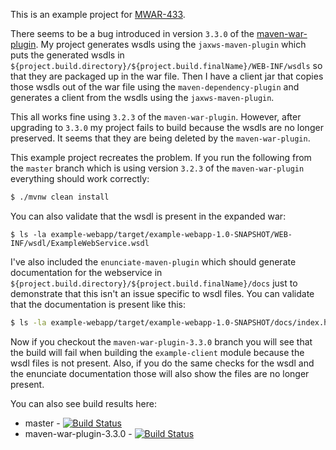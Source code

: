 This is an example project for [MWAR-433](https://issues.apache.org/jira/browse/MWAR-433).

There seems to be a bug introduced in version `3.3.0` of the 
[maven-war-plugin](https://maven.apache.org/plugins/maven-war-plugin/). My project
generates wsdls using the `jaxws-maven-plugin` which puts the generated wsdls in 
`${project.build.directory}/${project.build.finalName}/WEB-INF/wsdls` so that they
are packaged up in the war file. Then I have a client jar that copies those wsdls 
out of the war file using the `maven-dependency-plugin` and generates a client from 
the wsdls using the `jaxws-maven-plugin`.

This all works fine using `3.2.3` of the `maven-war-plugin`.  However, after 
upgrading to `3.3.0` my project fails to build because the wsdls are no longer
preserved.  It seems that they are being deleted by the `maven-war-plugin`.

This example project recreates the problem.  If you run the following from the
`master` branch which is using version `3.2.3` of the `maven-war-plugin`
everything should work correctly:

```sh
$ ./mvnw clean install
``` 

You can also validate that the wsdl is present in the expanded war:

```
$ ls -la example-webapp/target/example-webapp-1.0-SNAPSHOT/WEB-INF/wsdl/ExampleWebService.wsdl
```

I've also included the `enunciate-maven-plugin` which should generate documentation
for the webservice in `${project.build.directory}/${project.build.finalName}/docs` just
to demonstrate that this isn't an issue specific to wsdl files.  You can validate that
the documentation is present like this:

```sh
$ ls -la example-webapp/target/example-webapp-1.0-SNAPSHOT/docs/index.html
```

Now if you checkout the `maven-war-plugin-3.3.0` branch you will see that the build will
fail when building the `example-client` module because the wsdl files is not present. Also,
if you do the same checks for the wsdl and the enunciate documentation those will also show
the files are no longer present.

You can also see build results here:

* master - [![Build Status](https://travis-ci.org/klieber/maven-war-plugin-bug.svg?branch=master)](https://travis-ci.org/klieber/maven-war-plugin-bug)
* maven-war-plugin-3.3.0 - [![Build Status](https://travis-ci.org/klieber/maven-war-plugin-bug.svg?branch=maven-war-plugin-3.3.0)](https://travis-ci.org/klieber/maven-war-plugin-bug)

